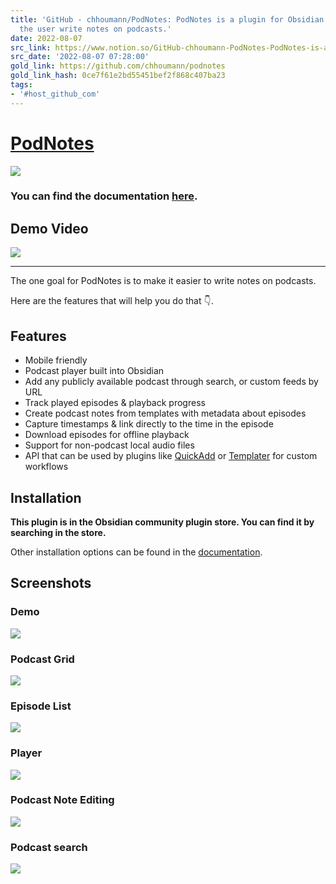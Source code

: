 ```yaml
---
title: 'GitHub - chhoumann/PodNotes: PodNotes is a plugin for Obsidian that helps
  the user write notes on podcasts.'
date: 2022-08-07
src_link: https://www.notion.so/GitHub-chhoumann-PodNotes-PodNotes-is-a-plugin-for-Obsidian-that-helps-the-user-write-notes-on-po-ce91624b8fb740549a779a1422c20b21
src_date: '2022-08-07 07:28:00'
gold_link: https://github.com/chhoumann/podnotes
gold_link_hash: 0ce7f61e2bd55451bef2f868c407ba23
tags:
- '#host_github_com'
---
```


[PodNotes](https://chhoumann.github.io/PodNotes)
================================================


[![](https://github.com/chhoumann/PodNotes/raw/master/docs/docs/resources/podcast_grid_big.png)](https://github.com/chhoumann/PodNotes/blob/master/docs/docs/resources/podcast_grid_big.png)


### You can find the documentation [here](https://chhoumann.github.io/PodNotes).


Demo Video
----------


[![](https://camo.githubusercontent.com/7f0d2c556017193feff78035fea189bb8fc4d06839b67192ac190389156bd67e/68747470733a2f2f696d672e796f75747562652e636f6d2f76692f53474c66754e3135754a592f302e6a7067)](https://www.youtube.com/watch?v=SGLfuN15uJY)




---


The one goal for PodNotes is to make it easier to write notes on podcasts.


Here are the features that will help you do that 👇.


Features
--------


* Mobile friendly
* Podcast player built into Obsidian
* Add any publicly available podcast through search, or custom feeds by URL
* Track played episodes & playback progress
* Create podcast notes from templates with metadata about episodes
* Capture timestamps & link directly to the time in the episode
* Download episodes for offline playback
* Support for non-podcast local audio files
* API that can be used by plugins like [QuickAdd](https://github.com/chhoumann/QuickAdd) or [Templater](https://github.com/silentvoid13/Templater) for custom workflows


Installation
------------


**This plugin is in the Obsidian community plugin store. You can find it by searching in the store.**


Other installation options can be found in the [documentation](https://chhoumann.github.io/PodNotes).


Screenshots
-----------


### Demo


[![](/chhoumann/PodNotes/raw/master/docs/docs/resources/demo.gif)](/chhoumann/PodNotes/blob/master/docs/docs/resources/demo.gif)


### Podcast Grid


[![](/chhoumann/PodNotes/raw/master/docs/docs/resources/podcast_grid.png)](/chhoumann/PodNotes/blob/master/docs/docs/resources/podcast_grid.png)


### Episode List


[![](/chhoumann/PodNotes/raw/master/docs/docs/resources/episode_list.png)](/chhoumann/PodNotes/blob/master/docs/docs/resources/episode_list.png)


### Player


[![](/chhoumann/PodNotes/raw/master/docs/docs/resources/player.png)](/chhoumann/PodNotes/blob/master/docs/docs/resources/player.png)


### Podcast Note Editing


[![](/chhoumann/PodNotes/raw/master/docs/docs/resources/podcast_note.png)](/chhoumann/PodNotes/blob/master/docs/docs/resources/podcast_note.png)


### Podcast search


[![](/chhoumann/PodNotes/raw/master/docs/docs/resources/podcast_search.png)](/chhoumann/PodNotes/blob/master/docs/docs/resources/podcast_search.png)